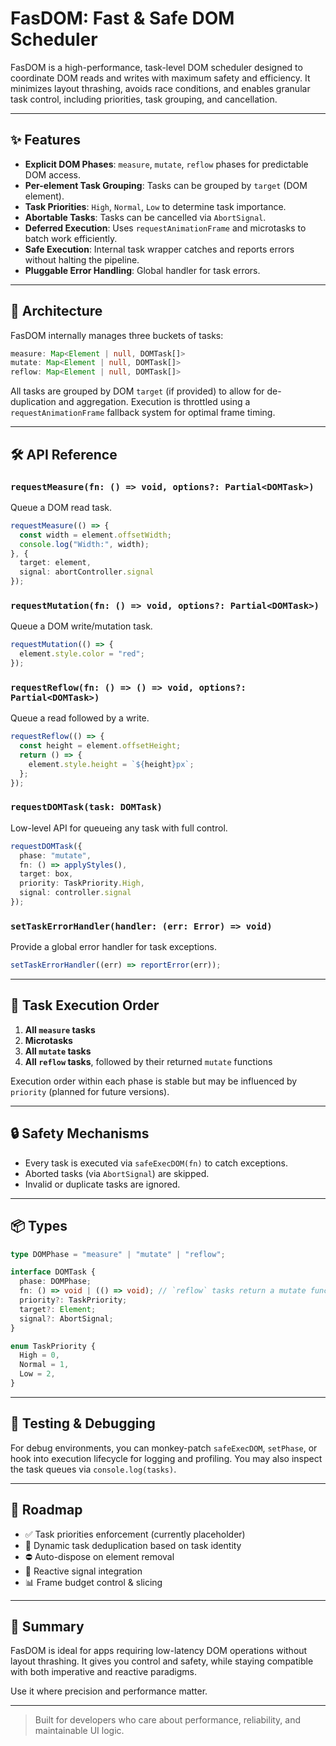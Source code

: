 # FasDOM: Fast & Safe DOM Scheduler

FasDOM is a high-performance, task-level DOM scheduler designed to coordinate DOM reads and writes with maximum safety and efficiency. It minimizes layout thrashing, avoids race conditions, and enables granular task control, including priorities, task grouping, and cancellation.

---

## ✨ Features

- **Explicit DOM Phases**: `measure`, `mutate`, `reflow` phases for predictable DOM access.
- **Per-element Task Grouping**: Tasks can be grouped by `target` (DOM element).
- **Task Priorities**: `High`, `Normal`, `Low` to determine task importance.
- **Abortable Tasks**: Tasks can be cancelled via `AbortSignal`.
- **Deferred Execution**: Uses `requestAnimationFrame` and microtasks to batch work efficiently.
- **Safe Execution**: Internal task wrapper catches and reports errors without halting the pipeline.
- **Pluggable Error Handling**: Global handler for task errors.

---

## 🧠 Architecture

FasDOM internally manages three buckets of tasks:

```ts
measure: Map<Element | null, DOMTask[]>
mutate: Map<Element | null, DOMTask[]>
reflow: Map<Element | null, DOMTask[]>
```

All tasks are grouped by DOM `target` (if provided) to allow for de-duplication and aggregation. Execution is throttled using a `requestAnimationFrame` fallback system for optimal frame timing.

---

## 🛠 API Reference

### `requestMeasure(fn: () => void, options?: Partial<DOMTask>)`
Queue a DOM read task.

```ts
requestMeasure(() => {
  const width = element.offsetWidth;
  console.log("Width:", width);
}, {
  target: element,
  signal: abortController.signal
});
```

### `requestMutation(fn: () => void, options?: Partial<DOMTask>)`
Queue a DOM write/mutation task.

```ts
requestMutation(() => {
  element.style.color = "red";
});
```

### `requestReflow(fn: () => () => void, options?: Partial<DOMTask>)`
Queue a read followed by a write.

```ts
requestReflow(() => {
  const height = element.offsetHeight;
  return () => {
    element.style.height = `${height}px`;
  };
});
```

### `requestDOMTask(task: DOMTask)`
Low-level API for queueing any task with full control.

```ts
requestDOMTask({
  phase: "mutate",
  fn: () => applyStyles(),
  target: box,
  priority: TaskPriority.High,
  signal: controller.signal
});
```

### `setTaskErrorHandler(handler: (err: Error) => void)`
Provide a global error handler for task exceptions.

```ts
setTaskErrorHandler((err) => reportError(err));
```

---

## 🧬 Task Execution Order

1. **All `measure` tasks**
2. **Microtasks**
3. **All `mutate` tasks**
4. **All `reflow` tasks**, followed by their returned `mutate` functions

Execution order within each phase is stable but may be influenced by `priority` (planned for future versions).

---

## 🔒 Safety Mechanisms

- Every task is executed via `safeExecDOM(fn)` to catch exceptions.
- Aborted tasks (via `AbortSignal`) are skipped.
- Invalid or duplicate tasks are ignored.

---

## 📦 Types

```ts
type DOMPhase = "measure" | "mutate" | "reflow";

interface DOMTask {
  phase: DOMPhase;
  fn: () => void | (() => void); // `reflow` tasks return a mutate function
  priority?: TaskPriority;
  target?: Element;
  signal?: AbortSignal;
}

enum TaskPriority {
  High = 0,
  Normal = 1,
  Low = 2,
}
```

---

## 🧪 Testing & Debugging

For debug environments, you can monkey-patch `safeExecDOM`, `setPhase`, or hook into execution lifecycle for logging and profiling. You may also inspect the task queues via `console.log(tasks)`.

---

## 🔭 Roadmap

- ✅ Task priorities enforcement (currently placeholder)
- 🔄 Dynamic task deduplication based on task identity
- ⛔ Auto-dispose on element removal
- 🧩 Reactive signal integration
- 📊 Frame budget control & slicing

---

## 📘 Summary

FasDOM is ideal for apps requiring low-latency DOM operations without layout thrashing. It gives you control and safety, while staying compatible with both imperative and reactive paradigms.

Use it where precision and performance matter.

---

> Built for developers who care about performance, reliability, and maintainable UI logic.

